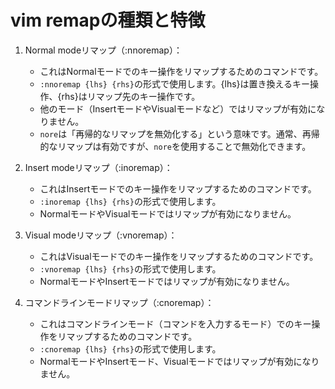 # vim remapの種類と特徴
1. Normal modeリマップ（:nnoremap）：    
    - これはNormalモードでのキー操作をリマップするためのコマンドです。
    - `:nnoremap {lhs} {rhs}`の形式で使用します。{lhs}は置き換えるキー操作、{rhs}はリマップ先のキー操作です。
    - 他のモード（InsertモードやVisualモードなど）ではリマップが有効になりません。
    - `nore`は「再帰的なリマップを無効化する」という意味です。通常、再帰的なリマップは有効ですが、`nore`を使用することで無効化できます。
2. Insert modeリマップ（:inoremap）：
    
    - これはInsertモードでのキー操作をリマップするためのコマンドです。
    - `:inoremap {lhs} {rhs}`の形式で使用します。
    - NormalモードやVisualモードではリマップが有効になりません。
3. Visual modeリマップ（:vnoremap）：
    
    - これはVisualモードでのキー操作をリマップするためのコマンドです。
    - `:vnoremap {lhs} {rhs}`の形式で使用します。
    - NormalモードやInsertモードではリマップが有効になりません。
4. コマンドラインモードリマップ（:cnoremap）：
    
    - これはコマンドラインモード（コマンドを入力するモード）でのキー操作をリマップするためのコマンドです。
    - `:cnoremap {lhs} {rhs}`の形式で使用します。
    - NormalモードやInsertモード、Visualモードではリマップが有効になりません。
